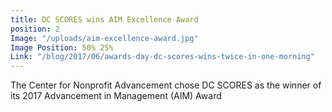 ```yaml
---
title: DC SCORES wins AIM Excellence Award
position: 2
Image: "/uploads/aim-excellence-award.jpg"
Image Position: 50% 25%
Link: "/blog/2017/06/awards-day-dc-scores-wins-twice-in-one-morning"
---
```


The Center for Nonprofit Advancement chose DC SCORES as the winner of its 2017 Advancement in Management (AIM) Award